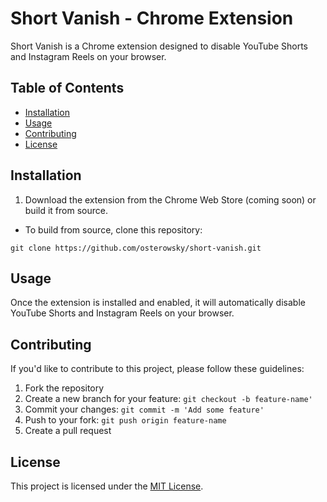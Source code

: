 # Short Vanish - Chrome Extension

Short Vanish is a Chrome extension designed to disable YouTube Shorts and Instagram Reels on your browser.

## Table of Contents

- [Installation](#installation)
- [Usage](#usage)
- [Contributing](#contributing)
- [License](#license)

## Installation

1. Download the extension from the Chrome Web Store (coming soon) or build it from source.
   
- To build from source, clone this repository:
```
git clone https://github.com/osterowsky/short-vanish.git
```

## Usage

Once the extension is installed and enabled, it will automatically disable YouTube Shorts and Instagram Reels on your browser.

## Contributing

If you'd like to contribute to this project, please follow these guidelines:

1. Fork the repository
2. Create a new branch for your feature: ``` git checkout -b feature-name' ```
3. Commit your changes: ``` git commit -m 'Add some feature' ```
4. Push to your fork: ``` git push origin feature-name ```
5. Create a pull request

## License

This project is licensed under the [MIT License](https://opensource.org/license/mit/).
